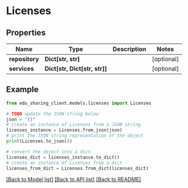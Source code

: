 # Licenses


## Properties

Name | Type | Description | Notes
------------ | ------------- | ------------- | -------------
**repository** | **Dict[str, str]** |  | [optional] 
**services** | **Dict[str, Dict[str, str]]** |  | [optional] 

## Example

```python
from edu_sharing_client.models.licenses import Licenses

# TODO update the JSON string below
json = "{}"
# create an instance of Licenses from a JSON string
licenses_instance = Licenses.from_json(json)
# print the JSON string representation of the object
print(Licenses.to_json())

# convert the object into a dict
licenses_dict = licenses_instance.to_dict()
# create an instance of Licenses from a dict
licenses_from_dict = Licenses.from_dict(licenses_dict)
```
[[Back to Model list]](../README.md#documentation-for-models) [[Back to API list]](../README.md#documentation-for-api-endpoints) [[Back to README]](../README.md)


